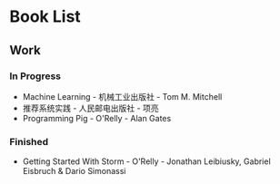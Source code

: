 # Book List

## Work
### In Progress
* Machine Learning - 机械工业出版社 - Tom M. Mitchell
* 推荐系统实践 - 人民邮电出版社 - 项亮
* Programming Pig - O'Relly - Alan Gates

### Finished
* Getting Started With Storm - O'Relly - Jonathan Leibiusky, Gabriel Eisbruch & Dario Simonassi
